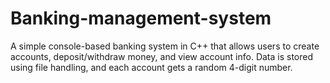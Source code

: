# Banking-management-system
A simple console-based banking system in C++ that allows users to create accounts, deposit/withdraw money, and view account info. Data is stored using file handling, and each account gets a random 4-digit number.
